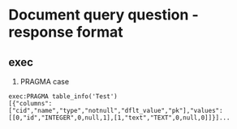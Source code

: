 # Document query question - response format

## exec
 1. PRAGMA case
 
 ```
 exec:PRAGMA table_info('Test')
 [{"columns":["cid","name","type","notnull","dflt_value","pk"],"values":[[0,"id","INTEGER",0,null,1],[1,"text","TEXT",0,null,0]]}]...
 ```
